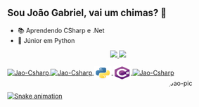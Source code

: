 ## Sou João Gabriel, vai um chimas? 🧉

 - 📚 Aprendendo CSharp e .Net
 - 🐍 Júnior em Python

<div align="center">
  <a href="https://github.com/Jaogmar">
  <img height="180em" src="https://github-readme-stats.vercel.app/api?username=Jaogmar&show_icons=true&theme=dracula&include_all_commits=true&count_private=true"/>
  <img height="180em" src="https://github-readme-stats.vercel.app/api/top-langs/?username=Jaogmar&layout=compact&count_private=true&langs_count=7&theme=dracula"/>
</div>
<div style="display: inline_block"><br>
  <img align="center" alt="Jao-Csharp" height="30" width="40" src="https://cdn.jsdelivr.net/gh/devicons/devicon/icons/aftereffects/aftereffects-original.svg">
  <img align="center" alt="Jao-Csharp" height="30" width="40" src="https://cdn.jsdelivr.net/gh/devicons/devicon/icons/premierepro/premierepro-original.svg">
  <img align="center" alt="Jao-Python" height="30" width="40" src="https://raw.githubusercontent.com/devicons/devicon/master/icons/python/python-original.svg">
  <img align="center" alt="Jao-Csharp" height="30" width="40" src="https://raw.githubusercontent.com/devicons/devicon/master/icons/csharp/csharp-original.svg">
  <img align="center" alt="Jao-Csharp" height="30" width="40" src="https://cdn.jsdelivr.net/gh/devicons/devicon/icons/dot-net/dot-net-plain-wordmark.svg">
  <img align="right" alt="Jao-pic" height="150" width="150" style="border-radius:50px;" 
src="https://cdn.discordapp.com/attachments/855920734643552277/892599431260688444/unknown.png" src="https://github.com/Jaogmar">
</div>
  
  ##
 
![Snake animation](https://github.com/Jaogmar/Jaogmar/blob/output/github-contribution-grid-snake.svg)
